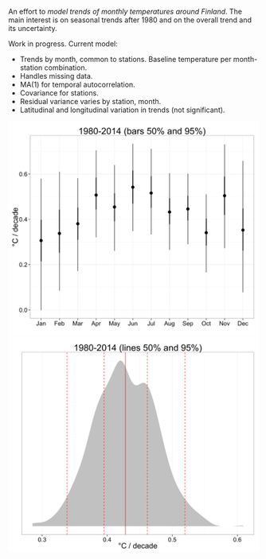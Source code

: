An effort to *model trends of monthly temperatures around Finland*. The main interest is on seasonal trends after 1980 and on the overall trend and its uncertainty. 

Work in progress. Current model:
- Trends by month, common to stations. Baseline temperature per month-station combination.
- Handles missing data.
- MA(1) for temporal autocorrelation.
- Covariance for stations.
- Residual variance varies by station, month.
- Latitudinal and longitudinal variation in trends (not significant).

![Monthly trends](/figs/monthly.png?raw=true)
![Overall trend](/figs/trend.png?raw=true)
